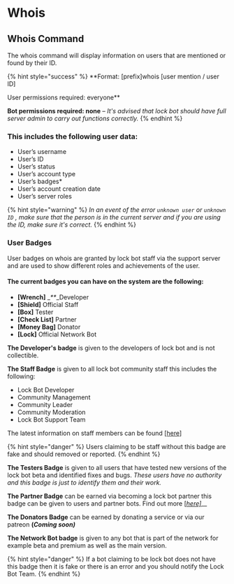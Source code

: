 # Whois

## Whois Command

The whois command will display information on users that are mentioned or found by their ID.

{% hint style="success" %}
\*\*Format: \[prefix\]whois \[user mention / user ID\]

User permissions required: everyone\*\*

**Bot permissions required: none** – _It's advised that lock bot should have full server admin to carry out functions correctly._
{% endhint %}

### This includes the following user data:

* User’s username
* User’s ID
* User’s status
* User’s account type
* User’s badges\*
* User’s account creation date
* User’s server roles

{% hint style="warning" %}
_In an event of the error `unknown user` or `unknown ID` , make sure that the person is in the current server and if you are using the ID, make sure it's correct._
{% endhint %}

### User Badges

User badges on whois are granted by lock bot staff via the support server and are used to show different roles and achievements of the user.

#### The current badges you can have on the system are the following:

* **\[Wrench\]** \__\*\*_\_Developer 
* **\[Shield\]** Official Staff
* **\[Box\]** Tester
* **\[Check List\]** Partner
* **\[Money Bag\]** Donator
* **\[Lock\]** Official Network Bot

**The Developer's badge** is given to the developers of lock bot and is not collectible.

**The Staff Badge** is given to all lock bot community staff this includes the following:

* Lock Bot Developer
* Community Management
* Community Leader
* Community Moderation
* Lock Bot Support Team

The latest information on staff members can be found \[[here](https://lockbot.network/team)\]

{% hint style="danger" %}
Users claiming to be staff without this badge are fake and should removed or reported.
{% endhint %}

**The Testers Badge** is given to all users that have tested new versions of the lock bot beta and identified fixes and bugs. _These users have no authority and this badge is just to identify them and their work._

**The Partner Badge** can be earned via becoming a lock bot partner this badge can be given to users and partner bots. Find out more [\[_here\]_](https://lockbot.network/partnership-program/)\_\_

**The Donators Badge** can be earned by donating a service or via our patreon **\(**_**Coming soon\)**_

**The Network Bot badge** is given to any bot that is part of the network for example beta and premium as well as the main version.

{% hint style="danger" %}
If a bot claiming to be lock bot does not have this badge then it is fake or there is an error and you should notify the Lock Bot Team.
{% endhint %}


